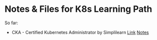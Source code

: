 # Notes & Files for K8s Learning Path

So far:
- CKA - Certified Kubernetes Administrator by Simplilearn [Link](https://www.simplilearn.com/certified-kubernetes-administrator-training) [Notes](simplilearn-cka)

